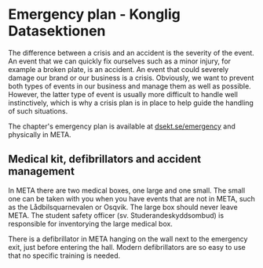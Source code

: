# Emergency plan - Konglig Datasektionen

The difference between a crisis and an accident is the severity of the event. An event that we can quickly fix ourselves such as a minor injury, for example a broken plate, is an accident. An event that could severely damage our brand or our business is a crisis. Obviously, we want to prevent both types of events in our business and manage them as well as possible. However, the latter type of event is usually more difficult to handle well instinctively, which is why a crisis plan is in place to help guide the handling of such situations.

The chapter's emergency plan is available at [dsekt.se/emergency](https://dsekt.se/emergency) and physically in META.


## Medical kit, defibrillators and accident management

In META there are two medical boxes, one large and one small. The small one can be taken with you when you have events that are not in META, such as the Lådbilsquarnevalen or Osqvik. The large box should never leave META. The student safety officer (sv. Studerandeskyddsombud) is responsible for inventorying the large medical box.

There is a defibrillator in META hanging on the wall next to the emergency exit, just before entering the hall. Modern defibrillators are so easy to use that no specific training is needed.
